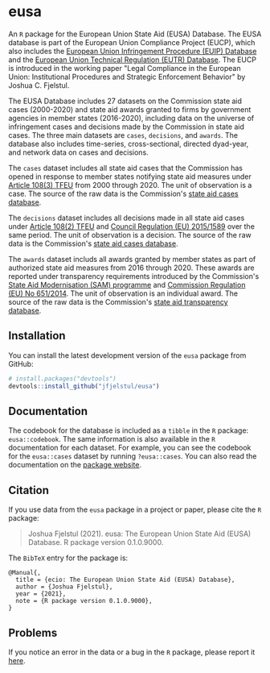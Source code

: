 # eusa

An `R` package for the European Union State Aid (EUSA) Database. The EUSA database is part of the European Union Compliance Project (EUCP), which also includes the [European Union Infringement Procedure (EUIP) Database](https://github.com/jfjelstul/euip) and the [European Union Technical Regulation (EUTR) Database](https://github.com/jfjelstul/eutr). The EUCP is introduced in the working paper "Legal Compliance in the European Union: Institutional Procedures and Strategic Enforcement Behavior" by Joshua C. Fjelstul. 

The EUSA Database includes 27 datasets on the Commission state aid cases (2000-2020) and state aid awards granted to firms by government agencies in member states (2016-2020), including data on the universe of infringement cases and decisions made by the Commission in state aid cases. The three main datasets are `cases`, `decisions`, and `awards`. The database also includes time-series, cross-sectional, directed dyad-year, and network data on cases and decisions. 

The `cases` dataset includes all state aid cases that the Commission has opened in response to member states notifying state aid measures under [Article 108(3) TFEU](https://eur-lex.europa.eu/legal-content/EN/TXT/?uri=CELEX:12008E108) from 2000 through 2020. The unit of observation is a case. The source of the raw data is the Commission's [state aid cases database](https://ec.europa.eu/competition/elojade/isef/).

The `decisions` dataset includes all decisions made in all state aid cases under [Article 108(2) TFEU](https://eur-lex.europa.eu/legal-content/EN/TXT/?uri=CELEX:12008E108) and [Council Regulation (EU) 2015/1589](https://eur-lex.europa.eu/legal-content/EN/TXT/?uri=celex:32015R1589) over the same period. The unit of observation is a decision. The source of the raw data is the Commission's [state aid cases database](https://ec.europa.eu/competition/elojade/isef/).

The `awards` dataset includs all awards granted by member states as part of authorized state aid measures from 2016 through 2020. These awards are reported under transparency requirements introduced by the Commission's [State Aid Modernisation (SAM) programme](https://eur-lex.europa.eu/legal-content/EN/ALL/?uri=CELEX:52012DC0209) and [Commission Regulation (EU) No 651/2014](https://eur-lex.europa.eu/legal-content/EN/TXT/?uri=CELEX:32014R0651). The unit of observation is an individual award. The source of the raw data is the Commission's [state aid transparency database](https://webgate.ec.europa.eu/competition/transparency/public?lang=en).

## Installation

You can install the latest development version of the `eusa` package from GitHub:

```r
# install.packages("devtools")
devtools::install_github("jfjelstul/eusa")
```

## Documentation

The codebook for the database is included as a `tibble` in the `R` package: `eusa::codebook`. The same information is also available in the `R` documentation for each dataset. For example, you can see the codebook for the `eusa::cases` dataset by running `?eusa::cases`. You can also read the documentation on the [package website](https://jfjelstul.github.io/eusa/).

## Citation

If you use data from the `eusa` package in a project or paper, please cite the `R` package:

> Joshua Fjelstul (2021). eusa: The European Union State Aid (EUSA) Database. R package version 0.1.0.9000.

The `BibTeX` entry for the package is:

```
@Manual{,
  title = {ecio: The European Union State Aid (EUSA) Database},
  author = {Joshua Fjelstul},
  year = {2021},
  note = {R package version 0.1.0.9000},
}
```

## Problems

If you notice an error in the data or a bug in the `R` package, please report it [here](https://github.com/jfjelstul/eusa/issues).
